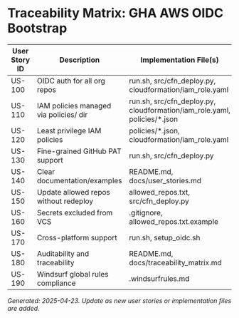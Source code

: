 # Traceability Matrix: GHA AWS OIDC Bootstrap

| User Story ID | Description | Implementation File(s) | Test File(s) |
|--------------|-------------|------------------------|--------------|
| US-100 | OIDC auth for all org repos | run.sh, src/cfn_deploy.py, cloudformation/iam_role.yaml | tests/test_cfn_deploy.py, tests/test_iam_role_template.py |
| US-110 | IAM policies managed via policies/ dir | run.sh, src/cfn_deploy.py, cloudformation/iam_role.yaml, policies/*.json | tests/test_iam_role_template.py |
| US-120 | Least privilege IAM policies | policies/*.json, cloudformation/iam_role.yaml | tests/test_iam_role_template.py |
| US-130 | Fine-grained GitHub PAT support | run.sh, src/cfn_deploy.py | tests/test_cfn_deploy.py |
| US-140 | Clear documentation/examples | README.md, docs/user_stories.md | N/A |
| US-150 | Update allowed repos without redeploy | allowed_repos.txt, src/cfn_deploy.py | N/A |
| US-160 | Secrets excluded from VCS | .gitignore, allowed_repos.txt.example | N/A |
| US-170 | Cross-platform support | run.sh, setup_oidc.sh | tests/test_venv_setup.py |
| US-180 | Auditability and traceability | README.md, docs/traceability_matrix.md | tests/test_iam_role_template.py |
| US-190 | Windsurf global rules compliance | .windsurfrules.md | N/A |

*Generated: 2025-04-23. Update as new user stories or implementation files are added.*
